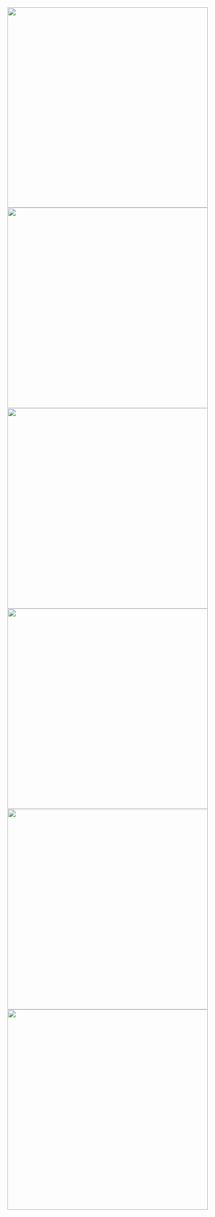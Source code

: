 <div display="flex">
<img width="450" src="https://cdn.discordapp.com/attachments/821527550723096577/918260743969857557/unknown.png">
<img width="450" src="https://cdn.discordapp.com/attachments/821527550723096577/918260744217313290/unknown.png">
<img width="450" src="https://cdn.discordapp.com/attachments/821527550723096577/918260743017738290/unknown.png">
<img width="450" src="https://cdn.discordapp.com/attachments/821527550723096577/918260744527675492/unknown.png">
<img width="450" src="https://cdn.discordapp.com/attachments/821527550723096577/918260743500091452/unknown.png">
<img width="450" src="https://cdn.discordapp.com/attachments/821527550723096577/918260743755952138/unknown.png">
</div>
